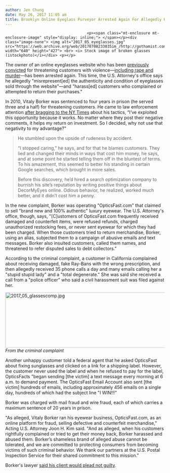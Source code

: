 ```yaml
---
author: Jen Chung
date: May 26, 2017 11:05 am
title: Brooklyn Online Eyeglass Purveyor Arrested Again For Allegedly Harassing Unhappy Customers
---
```


	
										<p><span class="mt-enclosure mt-enclosure-image" style="display: inline;"> </span></p><div class="image-none"> <img alt="2017_05_eyeglasses.jpg" src="https://web.archive.org/web/20170708233035im_/http://gothamist.com/attachments/jen/2017_05_eyeglasses.jpg" width="640" height="427"> <br> <i> Stock image of broken glasses (istockphoto)</i></div> <p></p>

<p>The owner of an online eyeglasses website who has been <a href="https://web.archive.org/web/20170708233035/http://www.nytimes.com/2012/09/07/business/vitaly-borker-owner-of-decormyeyes-sentenced-for-threats-to-customers.html">previously convicted</a> for threatening customers with violence&#x2014;<a href="https://web.archive.org/web/20170708233035/http://nypost.com/2012/09/07/cyber-bully-gets-four-years-for-threatening-to-rape-murder-women-who-complained-about-his-web-biz/">including rape and murder</a>&#x2014;has been arrested again. This time, the U.S. Attorney&apos;s office says he allegedly &quot;misrepresent[ed] the authenticity and condition of eyeglasses sold through the website&quot;&#x2014;and &quot;harass[ed] customers who complained or attempted to return their purchases.&quot;</p>

<p>In 2010, Vitaly Borker was sentenced to four years in prison (he served three and a half) for threatening customers. He came to law enforcement attention <a href="https://web.archive.org/web/20170708233035/http://www.nytimes.com/2010/11/28/business/28borker.html?_r=1&amp;pagewanted=all">after bragging to the NY Times</a> about his tactics, &#x201C;I&#x2019;ve exploited this opportunity because it works. No matter where they post their negative comments, it helps my return on investment. So I decided, why not use that negativity to my advantage?&quot;</p><blockquote>He stumbled upon the upside of rudeness by accident.<p></p>

<p>&#x201C;I stopped caring,&#x201D; he says, and for that he blames customers. They lied and changed their minds in ways that cost him money, he says, and at some point he started telling them off in the bluntest of terms. To his amazement, this seemed to better his standing in certain Google searches, which brought in more sales.</p>

<p>Before this discovery, he&#x2019;d hired a search optimization company to burnish his site&#x2019;s reputation by writing positive things about DecorMyEyes online. Odious behavior, he realized, worked much better, and it didn&#x2019;t cost him a penny.</p></blockquote>In the new complaint, Borker was operating &quot;OpticsFast.com&quot; that claimed to sell &quot;brand new and 100% authentic&quot;  luxury eyewear. The U.S. Attorney&apos;s office, though, says, &quot;[C]ustomers of OpticsFast.com frequently received damaged and counterfeit items, were refused refunds, charged unauthorized restocking fees, or never sent eyewear for which they had been charged.  When those customers tried to return merchandise, Borker, using an alias, subjected them to a campaign of abusive emails and text messages.  Borker also insulted customers, called them names, and threatened to refer disputed sales to debt collectors.&quot;<p></p>

<p>According to the criminal complaint, a customer in California complained about receiving damaged, fake Ray-Bans with the wrong prescription, and then allegedly received 35 phone calls a day and many emails calling her a &quot;stupid stupid lady&quot; and a &quot;total degenerate.&quot; She was said she received a call from a &quot;police officer&quot; who said a civil harassment suit was filed against her.</p>

<p><span class="mt-enclosure mt-enclosure-image" style="display: inline;"> </span></p><div class="image-none"> <img alt="2017_05_glassescomp.jpg" src="https://web.archive.org/web/20170708233035im_/http://gothamist.com/attachments/jen/2017_05_glassescomp.jpg" width="640" height="175"> <br> <i> From the criminal complaint</i></div> <p></p>

<p>Another unhappy customer told a federal agent that he asked OpticsFast about fixing sunglasses and clicked on a link for a shipping label. However, the customer never used the label and when he refused to pay for the label, OpticsFacts &quot;began sending [the victim] a text message every morning at 6 a.m. to demand payment. The OpticsFast Email Account also sent [the victim] hundreds of emails, including approximately 456 emails on a single day, hundreds of which had the subject line &quot;I WIN!!!&quot;</p>

<p>Borker was charged with mail fraud and wire fraud, each of which carries a maximum sentence of 20 years in prison. </p>

<p>&quot;As alleged, Vitaly Borker ran his eyewear business, OpticsFast.com, as an online platform for fraud, selling defective and counterfeit merchandise,&quot; Acting U.S. Attorney Joon H. Kim said. &quot;And as alleged, when his customers rightfully complained or tried to get their money back, Borker harassed and abused them.  Borker&#x2019;s shameless brand of alleged abuse cannot be tolerated, and we are committed to protecting consumers from becoming victims of such criminal behavior.  We thank our partners at the U.S. Postal Inspection Service for their shared commitment to this mission.&quot;</p>

<p>Borker&apos;s lawyer <a href="https://web.archive.org/web/20170708233035/http://nypost.com/2017/05/25/bully-eyeglass-salesman-busted-for-harassing-customers-again/">said his client would plead not guilty</a>.</p>					
										
									
				
